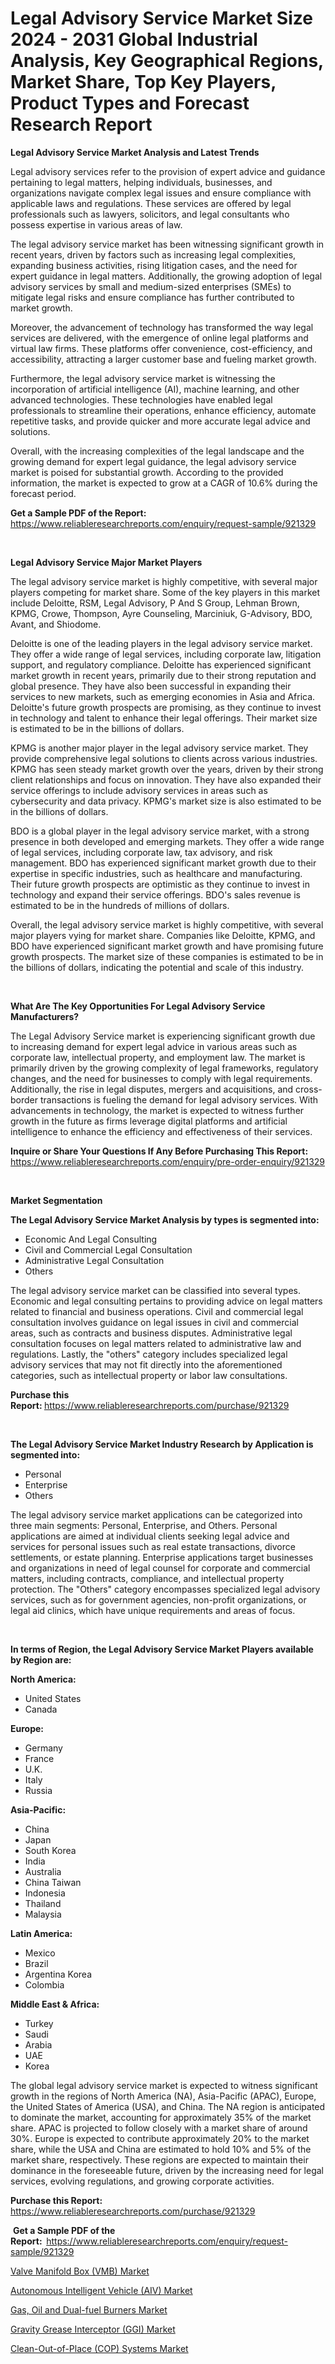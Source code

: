 <p><h1>Legal Advisory Service Market Size 2024 - 2031 Global Industrial Analysis, Key Geographical Regions, Market Share, Top Key Players, Product Types and Forecast Research Report</h1></p><p><strong>Legal Advisory Service Market Analysis and Latest Trends</strong></p>
<p><p>Legal advisory services refer to the provision of expert advice and guidance pertaining to legal matters, helping individuals, businesses, and organizations navigate complex legal issues and ensure compliance with applicable laws and regulations. These services are offered by legal professionals such as lawyers, solicitors, and legal consultants who possess expertise in various areas of law.</p><p>The legal advisory service market has been witnessing significant growth in recent years, driven by factors such as increasing legal complexities, expanding business activities, rising litigation cases, and the need for expert guidance in legal matters. Additionally, the growing adoption of legal advisory services by small and medium-sized enterprises (SMEs) to mitigate legal risks and ensure compliance has further contributed to market growth.</p><p>Moreover, the advancement of technology has transformed the way legal services are delivered, with the emergence of online legal platforms and virtual law firms. These platforms offer convenience, cost-efficiency, and accessibility, attracting a larger customer base and fueling market growth.</p><p>Furthermore, the legal advisory service market is witnessing the incorporation of artificial intelligence (AI), machine learning, and other advanced technologies. These technologies have enabled legal professionals to streamline their operations, enhance efficiency, automate repetitive tasks, and provide quicker and more accurate legal advice and solutions.</p><p>Overall, with the increasing complexities of the legal landscape and the growing demand for expert legal guidance, the legal advisory service market is poised for substantial growth. According to the provided information, the market is expected to grow at a CAGR of 10.6% during the forecast period.</p></p>
<p><strong>Get a Sample PDF of the Report:&nbsp;</strong> <a href="https://www.reliableresearchreports.com/enquiry/request-sample/921329">https://www.reliableresearchreports.com/enquiry/request-sample/921329</a></p>
<p>&nbsp;</p>
<p><strong>Legal Advisory Service Major Market Players</strong></p>
<p><p>The legal advisory service market is highly competitive, with several major players competing for market share. Some of the key players in this market include Deloitte, RSM, Legal Advisory, P And S Group, Lehman Brown, KPMG, Crowe, Thompson, Ayre Counseling, Marciniuk, G-Advisory, BDO, Avant, and Shiodome.</p><p>Deloitte is one of the leading players in the legal advisory service market. They offer a wide range of legal services, including corporate law, litigation support, and regulatory compliance. Deloitte has experienced significant market growth in recent years, primarily due to their strong reputation and global presence. They have also been successful in expanding their services to new markets, such as emerging economies in Asia and Africa. Deloitte's future growth prospects are promising, as they continue to invest in technology and talent to enhance their legal offerings. Their market size is estimated to be in the billions of dollars.</p><p>KPMG is another major player in the legal advisory service market. They provide comprehensive legal solutions to clients across various industries. KPMG has seen steady market growth over the years, driven by their strong client relationships and focus on innovation. They have also expanded their service offerings to include advisory services in areas such as cybersecurity and data privacy. KPMG's market size is also estimated to be in the billions of dollars. </p><p>BDO is a global player in the legal advisory service market, with a strong presence in both developed and emerging markets. They offer a wide range of legal services, including corporate law, tax advisory, and risk management. BDO has experienced significant market growth due to their expertise in specific industries, such as healthcare and manufacturing. Their future growth prospects are optimistic as they continue to invest in technology and expand their service offerings. BDO's sales revenue is estimated to be in the hundreds of millions of dollars.</p><p>Overall, the legal advisory service market is highly competitive, with several major players vying for market share. Companies like Deloitte, KPMG, and BDO have experienced significant market growth and have promising future growth prospects. The market size of these companies is estimated to be in the billions of dollars, indicating the potential and scale of this industry.</p></p>
<p>&nbsp;</p>
<p><strong>What Are The Key Opportunities For Legal Advisory Service Manufacturers?</strong></p>
<p><p>The Legal Advisory Service market is experiencing significant growth due to increasing demand for expert legal advice in various areas such as corporate law, intellectual property, and employment law. The market is primarily driven by the growing complexity of legal frameworks, regulatory changes, and the need for businesses to comply with legal requirements. Additionally, the rise in legal disputes, mergers and acquisitions, and cross-border transactions is fueling the demand for legal advisory services. With advancements in technology, the market is expected to witness further growth in the future as firms leverage digital platforms and artificial intelligence to enhance the efficiency and effectiveness of their services.</p></p>
<p><strong>Inquire or Share Your Questions If Any Before Purchasing This Report:</strong> <a href="https://www.reliableresearchreports.com/enquiry/pre-order-enquiry/921329">https://www.reliableresearchreports.com/enquiry/pre-order-enquiry/921329</a></p>
<p>&nbsp;</p>
<p><strong>Market Segmentation</strong></p>
<p><strong>The Legal Advisory Service Market Analysis by types is segmented into:</strong></p>
<p><ul><li>Economic And Legal Consulting</li><li>Civil and Commercial Legal Consultation</li><li>Administrative Legal Consultation</li><li>Others</li></ul></p>
<p><p>The legal advisory service market can be classified into several types. Economic and legal consulting pertains to providing advice on legal matters related to financial and business operations. Civil and commercial legal consultation involves guidance on legal issues in civil and commercial areas, such as contracts and business disputes. Administrative legal consultation focuses on legal matters related to administrative law and regulations. Lastly, the "others" category includes specialized legal advisory services that may not fit directly into the aforementioned categories, such as intellectual property or labor law consultations.</p></p>
<p><strong>Purchase this Report:&nbsp;</strong><a href="https://www.reliableresearchreports.com/purchase/921329">https://www.reliableresearchreports.com/purchase/921329</a></p>
<p>&nbsp;</p>
<p><strong>The Legal Advisory Service Market Industry Research by Application is segmented into:</strong></p>
<p><ul><li>Personal</li><li>Enterprise</li><li>Others</li></ul></p>
<p><p>The legal advisory service market applications can be categorized into three main segments: Personal, Enterprise, and Others. Personal applications are aimed at individual clients seeking legal advice and services for personal issues such as real estate transactions, divorce settlements, or estate planning. Enterprise applications target businesses and organizations in need of legal counsel for corporate and commercial matters, including contracts, compliance, and intellectual property protection. The "Others" category encompasses specialized legal advisory services, such as for government agencies, non-profit organizations, or legal aid clinics, which have unique requirements and areas of focus.</p></p>
<p>&nbsp;</p>
<p><strong>In terms of Region, the Legal Advisory Service Market Players available by Region are:</strong></p>
<p>
    <p> <strong> North America: </strong>
        <ul>
            <li>United States</li>
            <li>Canada</li>
        </ul>
        </p> 
    <p> <strong> Europe: </strong>
        <ul>
            <li>Germany</li>
            <li>France</li>
            <li>U.K.</li>
            <li>Italy</li>
            <li>Russia</li>
        </ul>
        </p> 
    <p> <strong> Asia-Pacific: </strong>
        <ul>
            <li>China</li>
            <li>Japan</li>
            <li>South Korea</li>
            <li>India</li>
            <li>Australia</li>
            <li>China Taiwan</li>
            <li>Indonesia</li>
            <li>Thailand</li>
            <li>Malaysia</li>
        </ul>
        </p> 
    <p> <strong> Latin America: </strong>
        <ul>
            <li>Mexico</li>
            <li>Brazil</li>
            <li>Argentina Korea</li>
            <li>Colombia</li>
        </ul>
        </p> 
    <p> <strong> Middle East & Africa: </strong>
        <ul>
            <li>Turkey</li>
            <li>Saudi</li>
            <li>Arabia</li>
            <li>UAE</li>
            <li>Korea</li>
        </ul>
    </p>
    </p>
<p><p>The global legal advisory service market is expected to witness significant growth in the regions of North America (NA), Asia-Pacific (APAC), Europe, the United States of America (USA), and China. The NA region is anticipated to dominate the market, accounting for approximately 35% of the market share. APAC is projected to follow closely with a market share of around 30%. Europe is expected to contribute approximately 20% to the market share, while the USA and China are estimated to hold 10% and 5% of the market share, respectively. These regions are expected to maintain their dominance in the foreseeable future, driven by the increasing need for legal services, evolving regulations, and growing corporate activities.</p></p>
<p><strong>Purchase this Report: </strong><a href="https://www.reliableresearchreports.com/purchase/921329">https://www.reliableresearchreports.com/purchase/921329</a></p>
<p>&nbsp;<strong>Get a Sample PDF of the Report:&nbsp;&nbsp;</strong><a href="https://www.reliableresearchreports.com/enquiry/request-sample/921329">https://www.reliableresearchreports.com/enquiry/request-sample/921329</a></p>
<p><strong></strong></p>
<p><p><a href="https://medium.com/@nelsonhauck/valve-manifold-box-vmb-market-research-report-its-history-and-forecast-2023-to-2030-99cf727e7169">Valve Manifold Box (VMB) Market</a></p><p><a href="https://medium.com/@nelsonhauck/autonomous-intelligent-vehicle-aiv-market-report-reveals-the-latest-trends-and-growth-4999977fdd87">Autonomous Intelligent Vehicle (AIV) Market</a></p><p><a href="https://medium.com/@nelsonhauck/analyzing-gas-oil-and-dual-fuel-burners-market-global-industry-perspective-and-forecast-2023-to-2bb1a3806907">Gas, Oil and Dual-fuel Burners Market</a></p><p><a href="https://medium.com/@nelsonhauck/gravity-grease-interceptor-ggi-market-report-reveals-the-latest-trends-and-growth-opportunities-a01c9a3f4411">Gravity Grease Interceptor (GGI) Market</a></p><p><a href="https://medium.com/@nelsonhauck/clean-out-of-place-cop-systems-market-share-evolution-and-market-growth-trends-2023-2030-596fc8017b2f">Clean-Out-of-Place (COP) Systems Market</a></p></p>